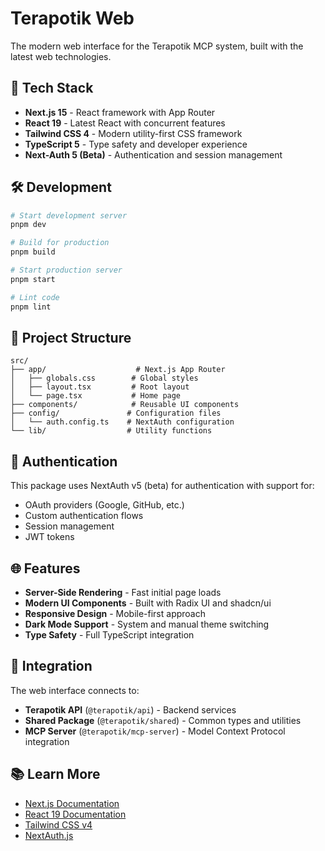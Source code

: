# Terapotik Web

The modern web interface for the Terapotik MCP system, built with the latest web technologies.

## 🚀 **Tech Stack**

- **Next.js 15** - React framework with App Router
- **React 19** - Latest React with concurrent features
- **Tailwind CSS 4** - Modern utility-first CSS framework
- **TypeScript 5** - Type safety and developer experience
- **Next-Auth 5 (Beta)** - Authentication and session management

## 🛠️ **Development**

```bash
# Start development server
pnpm dev

# Build for production
pnpm build

# Start production server
pnpm start

# Lint code
pnpm lint
```

## 📁 **Project Structure**

```
src/
├── app/                    # Next.js App Router
│   ├── globals.css        # Global styles
│   ├── layout.tsx         # Root layout
│   └── page.tsx           # Home page
├── components/            # Reusable UI components
├── config/               # Configuration files
│   └── auth.config.ts    # NextAuth configuration
└── lib/                  # Utility functions
```

## 🔐 **Authentication**

This package uses NextAuth v5 (beta) for authentication with support for:
- OAuth providers (Google, GitHub, etc.)
- Custom authentication flows
- Session management
- JWT tokens

## 🌐 **Features**

- **Server-Side Rendering** - Fast initial page loads
- **Modern UI Components** - Built with Radix UI and shadcn/ui
- **Responsive Design** - Mobile-first approach
- **Dark Mode Support** - System and manual theme switching
- **Type Safety** - Full TypeScript integration

## 🔗 **Integration**

The web interface connects to:
- **Terapotik API** (`@terapotik/api`) - Backend services
- **Shared Package** (`@terapotik/shared`) - Common types and utilities
- **MCP Server** (`@terapotik/mcp-server`) - Model Context Protocol integration

## 📚 **Learn More**

- [Next.js Documentation](https://nextjs.org/docs)
- [React 19 Documentation](https://react.dev)
- [Tailwind CSS v4](https://tailwindcss.com/docs/v4-beta)
- [NextAuth.js](https://authjs.dev)